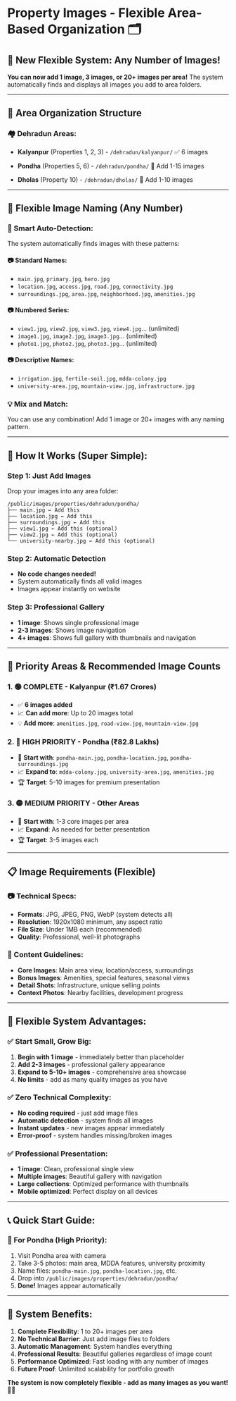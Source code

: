 # Property Images - Flexible Area-Based Organization 🗂️

## 🎯 **New Flexible System: Any Number of Images!**

**You can now add 1 image, 3 images, or 20+ images per area!** The system automatically finds and displays all images you add to area folders.

---

## 📍 **Area Organization Structure**

### **🏘️ Dehradun Areas:**
- **Kalyanpur** (Properties 1, 2, 3) - `/dehradun/kalyanpur/` ✅ 6 images
- **Pondha** (Properties 5, 6) - `/dehradun/pondha/` 🔄 Add 1-15 images

- **Dholas** (Property 10) - `/dehradun/dholas/` 🔄 Add 1-10 images



---

## 📸 **Flexible Image Naming (Any Number)**

### **🎯 Smart Auto-Detection:**
The system automatically finds images with these patterns:

#### **📷 Standard Names:**
- `main.jpg`, `primary.jpg`, `hero.jpg`
- `location.jpg`, `access.jpg`, `road.jpg`, `connectivity.jpg`
- `surroundings.jpg`, `area.jpg`, `neighborhood.jpg`, `amenities.jpg`

#### **📷 Numbered Series:**
- `view1.jpg`, `view2.jpg`, `view3.jpg`, `view4.jpg`... (unlimited)
- `image1.jpg`, `image2.jpg`, `image3.jpg`... (unlimited)
- `photo1.jpg`, `photo2.jpg`, `photo3.jpg`... (unlimited)

#### **📷 Descriptive Names:**
- `irrigation.jpg`, `fertile-soil.jpg`, `mdda-colony.jpg`
- `university-area.jpg`, `mountain-view.jpg`, `infrastructure.jpg`

### **💡 Mix and Match:**
You can use any combination! Add 1 image or 20+ images with any naming pattern.

---

## 🚀 **How It Works (Super Simple):**

### **Step 1: Just Add Images**
Drop your images into any area folder:
```
/public/images/properties/dehradun/pondha/
├── main.jpg ← Add this
├── location.jpg ← Add this  
├── surroundings.jpg ← Add this
├── view1.jpg ← Add this (optional)
├── view2.jpg ← Add this (optional)
└── university-nearby.jpg ← Add this (optional)
```

### **Step 2: Automatic Detection**
- **No code changes needed!**
- System automatically finds all valid images
- Images appear instantly on website

### **Step 3: Professional Gallery**
- **1 image**: Shows single professional image
- **2-3 images**: Shows image navigation
- **4+ images**: Shows full gallery with thumbnails and navigation

---

## 🎯 **Priority Areas & Recommended Image Counts**

### **1. 🟢 COMPLETE - Kalyanpur** (₹1.67 Crores)
- ✅ **6 images added**
- 📈 **Can add more**: Up to 20 images total
- 💡 **Add more**: `amenities.jpg`, `road-view.jpg`, `mountain-view.jpg`

### **2. 🔴 HIGH PRIORITY - Pondha** (₹82.8 Lakhs)
- 🎯 **Start with**: `pondha-main.jpg`, `pondha-location.jpg`, `pondha-surroundings.jpg`
- 📈 **Expand to**: `mdda-colony.jpg`, `university-area.jpg`, `amenities.jpg`
- 🏆 **Target**: 5-10 images for premium presentation



### **3. 🟡 MEDIUM PRIORITY - Other Areas**
- 🎯 **Start with**: 1-3 core images per area
- 📈 **Expand**: As needed for better presentation
- 🏆 **Target**: 3-5 images each

---

## 📋 **Image Requirements (Flexible)**

### **📷 Technical Specs:**
- **Formats**: JPG, JPEG, PNG, WebP (system detects all)
- **Resolution**: 1920x1080 minimum, any aspect ratio
- **File Size**: Under 1MB each (recommended)
- **Quality**: Professional, well-lit photographs

### **📅 Content Guidelines:**
- **Core Images**: Main area view, location/access, surroundings
- **Bonus Images**: Amenities, special features, seasonal views
- **Detail Shots**: Infrastructure, unique selling points
- **Context Photos**: Nearby facilities, development progress

---

## 🌟 **Flexible System Advantages:**

### **✅ Start Small, Grow Big:**
1. **Begin with 1 image** - immediately better than placeholder
2. **Add 2-3 images** - professional gallery appearance  
3. **Expand to 5-10+ images** - comprehensive area showcase
4. **No limits** - add as many quality images as you have

### **✅ Zero Technical Complexity:**
- **No coding required** - just add image files
- **Automatic detection** - system finds all images
- **Instant updates** - new images appear immediately
- **Error-proof** - system handles missing/broken images

### **✅ Professional Presentation:**
- **1 image**: Clean, professional single view
- **Multiple images**: Beautiful gallery with navigation
- **Large collections**: Optimized performance with thumbnails
- **Mobile optimized**: Perfect display on all devices

---

## 📞 **Quick Start Guide:**

### **🎯 For Pondha (High Priority):**
1. Visit Pondha area with camera
2. Take 3-5 photos: main area, MDDA features, university proximity
3. Name files: `pondha-main.jpg`, `pondha-location.jpg`, etc.
4. Drop into `/public/images/properties/dehradun/pondha/`
5. **Done!** Images appear automatically



---

## 🎉 **System Benefits:**

1. **Complete Flexibility**: 1 to 20+ images per area
2. **No Technical Barrier**: Just add image files to folders
3. **Automatic Management**: System handles everything
4. **Professional Results**: Beautiful galleries regardless of image count
5. **Performance Optimized**: Fast loading with any number of images
6. **Future Proof**: Unlimited scalability for portfolio growth

**The system is now completely flexible - add as many images as you want!** 📸✨ 